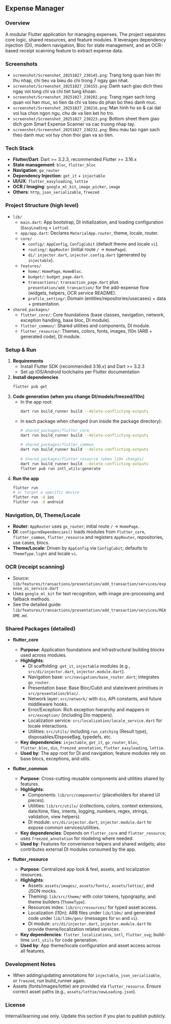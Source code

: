 ## Expense Manager

### Overview
A modular Flutter application for managing expenses. The project separates core logic, shared resources, and feature modules. It leverages dependency injection (DI), modern navigation, Bloc for state management, and an OCR-based receipt scanning feature to extract expense data.

### Screenshots
- `screenshot/Screenshot_20251027_230145.png`: Trang tong quan hien thi thu nhap, chi tieu va bieu do chi trong 7 ngay gan nhat.
- `screenshot/Screenshot_20251027_230155.png`: Danh sach giao dich theo ngay voi tong chi va chi tiet tung khoan.
- `screenshot/Screenshot_20251027_230202.png`: Trang ngan sach tong quan voi han muc, so tien da chi va bieu do phan bo theo danh muc.
- `screenshot/Screenshot_20251027_230216.png`: Man hinh ho so & cai dat voi lua chon ngon ngu, chu de va lien ket ho tro.
- `screenshot/Screenshot_20251027_230223.png`: Bottom sheet them giao dich gom Smart Expense Scanner va cac truong nhap tay.
- `screenshot/Screenshot_20251027_230232.png`: Bieu mau tao ngan sach theo danh muc voi tuy chon thoi gian va so tien.

### Tech Stack
- **Flutter/Dart**: Dart >= 3.2.3, recommended Flutter >= 3.16.x
- **State management**: `bloc`, `flutter_bloc`
- **Navigation**: `go_router`
- **Dependency Injection**: `get_it` + `injectable`
- **UI/UX**: `flutter_easyloading`, `lottie`
- **OCR / Imaging**: `google_ml_kit`, `image_picker`, `image`
- **Others**: `http`, `json_serializable`, `freezed`

### Project Structure (high level)
- `lib/`
    - `main.dart`: App bootstrap, DI initialization, and loading configuration (`EasyLoading` + `Lottie`).
    - `app/app.dart`: Declares `MaterialApp.router`, theme, locale, router.
    - `core/`
        - `config/`: `AppConfig`, `ConfigCubit` (default theme and locale `vi`).
        - `routing/`: `AppRouter` (initial route `/` → `HomePage`).
        - `di/`: `injector.dart`, `injector.config.dart` (generated by `injectable`).
    - `features/`
        - `home/`: `HomePage`, `HomeBloc`.
        - `budget/`: `budget_page.dart`.
        - `transactions/`: `transaction_page.dart` plus `presentation/add_transaction/` for the add-expense flow (widgets, helpers, OCR service README).
        - `profile_setting/`: Domain (entities/repositories/usecases) + data + presentation.
- `shared_packages/`
    - `flutter_core/`: Core foundations (base classes, navigation, network, exception handling, base bloc, DI module).
    - `flutter_common/`: Shared utilities and components, DI module.
    - `flutter_resource/`: Themes, colors, fonts, images, l10n (ARB + generated code), DI module.

### Setup & Run
1. **Requirements**
    - Install Flutter SDK (recommended 3.16.x) and Dart >= 3.2.3
    - Set up iOS/Android toolchains per Flutter documentation
2. **Install dependencies**
   ```bash
   flutter pub get
   ```
3. **Code generation (when you change DI/models/freezed/l10n)**
    - In the app root:
      ```bash
      dart run build_runner build --delete-conflicting-outputs
      ```
    - In each package when changed (run inside the package directory):
      ```bash
      # shared_packages/flutter_core
      dart run build_runner build --delete-conflicting-outputs
 
      # shared_packages/flutter_common
      dart run build_runner build --delete-conflicting-outputs
 
      # shared_packages/flutter_resource (when l10n changes)
      dart run build_runner build --delete-conflicting-outputs
      flutter pub run intl_utils:generate
      ```
4. **Run the app**
   ```bash
   flutter run
   # or target a specific device
   flutter run -d ios
   flutter run -d android
   ```

### Navigation, DI, Theme/Locale
- **Router**: `AppRouter` uses `go_router`; initial route `/` → `HomePage`.
- **DI**: `configureDependencies()` loads modules from `flutter_core`, `flutter_common`, `flutter_resource` and registers `AppRouter`, repositories, use cases, blocs.
- **Theme/Locale**: Driven by `AppConfig` via `ConfigCubit`; defaults to `ThemeType.light` and locale `vi`.

### OCR (receipt scanning)
- Source: `lib/features/transactions/presentation/add_transaction/services/expense_ai_service.dart`
- Uses `google_ml_kit` for text recognition, with image pre-processing and fallback methods.
- See the detailed guide: `lib/features/transactions/presentation/add_transaction/services/README.md`.

### Shared Packages (detailed)
- **flutter_core**
    - **Purpose**: Application foundations and infrastructural building blocks used across modules.
    - **Highlights**:
        - DI scaffolding: `get_it`, `injectable` modules (e.g., `src/di/injector.dart`, `injector.module.dart`).
        - Navigation base: `src/navigation/base_router.dart`; integrates `go_router`.
        - Presentation base: Base Bloc/Cubit and state/event primitives in `src/presentation/bloc/`.
        - Network layer: `src/network/` with `dio`, API constants, and future middleware hooks.
        - Error/Exception: Rich exception hierarchy and mappers in `src/exception/` (including Dio mappers).
        - Localization service: `src/localization/locale_service.dart` for locale interactions.
        - Utilities: `src/utils/` including `run_catching` (Result type), disposables/DisposeBag, typedefs, etc.
    - **Key dependencies**: `injectable`, `get_it`, `go_router`, `bloc`, `flutter_bloc`, `dio`, `freezed_annotation`, `flutter_easyloading`, `lottie`.
    - **Used by**: The app root for DI and navigation; feature modules rely on base blocs, exceptions, and utils.

- **flutter_common**
    - **Purpose**: Cross-cutting reusable components and utilities shared by features.
    - **Highlights**:
        - Components: `lib/src/components/` (placeholders for shared UI pieces).
        - Utilities: `lib/src/utils/` (collections, colors, context extensions, date/time, files, intents, logging, numbers, regex, strings, validation, view helpers).
        - DI module: `src/di/injector.dart`, `injector.module.dart` to expose common services/utilities.
    - **Key dependencies**: Depends on `flutter_core` and `flutter_resource`; uses `freezed_annotation` for modeling where needed.
    - **Used by**: Features for convenience helpers and shared widgets; also contributes external DI modules consumed by the app.

- **flutter_resource**
    - **Purpose**: Centralized app look & feel, assets, and localization resources.
    - **Highlights**:
        - Assets: `assets/images/`, `assets/fonts/`, `assets/lottie/`, and JSON mocks.
        - Theming: `lib/src/theme/` with color tokens, typography, and theme builders (`ThemeType`).
        - Resources index: `lib/src/resources/` for typed asset access.
        - Localization (l10n): ARB files under `lib/l10n/` and generated code under `lib/l10n/gen/` (messages for `en` and `vi`).
        - DI module: `src/di/injector.dart`, `injector.module.dart` to provide theme/localization related services.
    - **Key dependencies**: `flutter_localizations`, `intl`, `flutter_svg`; build-time `intl_utils` for code generation.
    - **Used by**: App theme/locale configuration and asset access across all features.

### Development Notes
- When adding/updating annotations for `injectable`, `json_serializable`, or `freezed`, run build_runner again.
- Assets (fonts/images/lottie) are provided via `flutter_resource`. Ensure correct asset paths (e.g., `assets/lottie/newLoading.json`).

### License
Internal/learning use only. Update this section if you plan to publish publicly.
